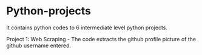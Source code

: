 # Python-projects

It contains python codes to 6 intermediate level python projects.

Project 1: Web Scraping - The code extracts the github profile picture of the github username entered.
